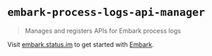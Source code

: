 # `embark-process-logs-api-manager`

> Manages and registers APIs for Embark process logs

Visit [embark.status.im](https://embark.status.im/) to get started with
[Embark](https://github.com/embark-framework/embark).
